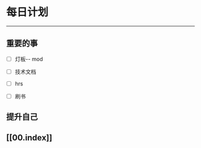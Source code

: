 
# 每日计划
---
## 重要的事

- [ ]  灯板-- mod
- [ ]  技术文档
- [ ]  hrs
- [ ]  刷书




## 提升自己

  



## [[00.index]]










